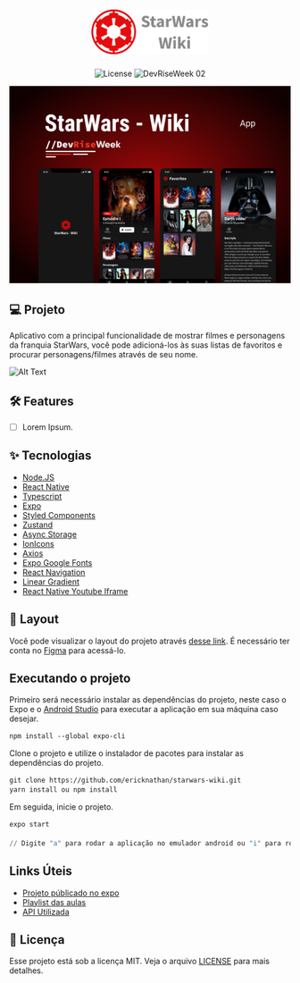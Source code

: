 <h1 align="center">
  <img alt="StarWarsWiki Logo" height="80" title="StarWars Wiki" src=".github/images/logo.png" />
</h1>

<p align="center">
  <img alt="License" src="https://img.shields.io/static/v1?label=License&message=MIT&color=E60C0D&labelColor=404040&style=flat-square">

 <img src="https://img.shields.io/static/v1?label=DRW&message=02&color=E60C0D&labelColor=404040&style=flat-square" alt="DevRiseWeek 02" />
</p>

![cover](.github/images/cover.png?style=flat)



## 💻 Projeto
Aplicativo com a principal funcionalidade de mostrar filmes e personagens da franquia StarWars, você pode adicioná-los às suas listas de favoritos e procurar personagens/filmes através de seu nome.

![Alt Text](https://media.giphy.com/media/6OECbfhIGPGF7vaozV/giphy.gif)

## :hammer_and_wrench: Features 

-   [ ] Lorem Ipsum.

## ✨ Tecnologias

- [Node.JS](https://nodejs.org/en/)
- [React Native](https://facebook.github.io/react-native/)
- [Typescript](https://www.typescriptlang.org/)
- [Expo](https://docs.expo.io/)
- [Styled Components](https://styled-components.com/)
- [Zustand](https://github.com/pmndrs/zustand/)
- [Async Storage](https://docs.expo.io/versions/latest/sdk/async-storage/)
- [IonIcons](http://ionicons.com/)
- [Axios](https://github.com/axios/axios/)
- [Expo Google Fonts](https://expo.io/@exponent/google-fonts/)
- [React Navigation](https://reactnavigation.org/)
- [Linear Gradient](https://docs.expo.io/versions/latest/sdk/linear-gradient/)
- [React Native Youtube Iframe](https://github.com/LonelyCpp/react-native-youtube-iframe/)


## 🔖 Layout

Você pode visualizar o layout do projeto através [desse link](https://www.figma.com/file/FcJqDIFJpy43Zik4QhoJ39/DevRiseWeek-StarWars?node-id=2%3A2). É necessário ter conta no [Figma](http://figma.com/) para acessá-lo.


## Executando o projeto

Primeiro será necessário instalar as dependências do projeto, neste caso o Expo e o [Android Studio](https://developer.android.com/studio) para executar a aplicação em sua máquina caso desejar.
```cl
npm install --global expo-cli
```

Clone o projeto e utilize o instalador de pacotes para instalar as dependências do projeto.
```cl
git clone https://github.com/ericknathan/starwars-wiki.git
yarn install ou npm install
```

Em seguida, inicie o projeto.
```cl
expo start

// Digite "a" para rodar a aplicação no emulador android ou "i" para rodar a aplicação no ios
```

## Links Úteis
- [Projeto públicado no expo](https://expo.dev/@sevencoders/StarWarsWiki)
- [Playlist das aulas](https://www.youtube.com/playlist?list=PL4zG19BCs4pdPJzElbUxCykHTClU-B0Ts)
- [API Utilizada](https://sevencoders-starwars-wiki.herokuapp.com)

## 📄 Licença

Esse projeto está sob a licença MIT. Veja o arquivo [LICENSE](LICENSE) para mais detalhes.

<br />